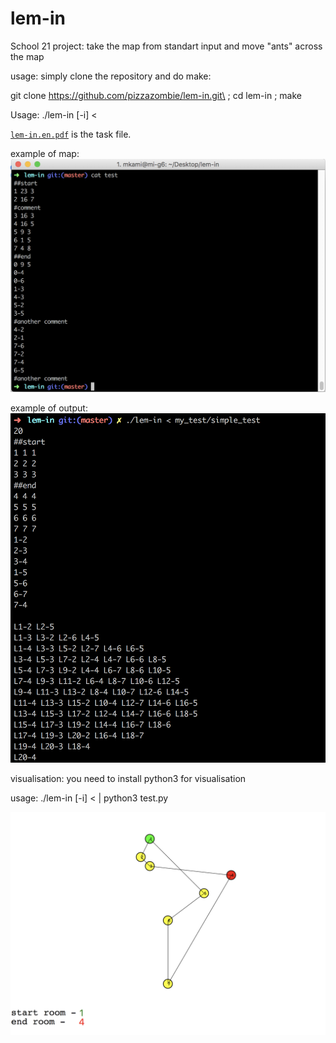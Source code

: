 # lem-in

School 21 project: take the map from standart input and move "ants" across the map

usage:
simply clone the repository and do make:

git clone https://github.com/pizzazombie/lem-in.git\ ; cd lem-in ; make

Usage: ./lem-in [-i] < <filename>
  
  
[`lem-in.en.pdf`](/tools/lem-in.en.pdf) is the task file.

example of map:
![lem-in test map](/tools/cat_test.png)

example of output:
![lem-in output](/tools/output.png)

visualisation:
you need to install python3 for visualisation

usage: ./lem-in [-i] < <filename> | python3 test.py

![lem-in visualisation](/tools/rooms.png)
